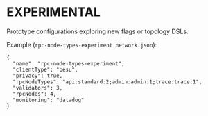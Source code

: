 # EXPERIMENTAL

Prototype configurations exploring new flags or topology DSLs.

Example (`rpc-node-types-experiment.network.json`):
```jsonc
{
  "name": "rpc-node-types-experiment",
  "clientType": "besu",
  "privacy": true,
  "rpcNodeTypes": "api:standard:2;admin:admin:1;trace:trace:1",
  "validators": 3,
  "rpcNodes": 4,
  "monitoring": "datadog"
}
```
